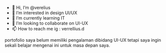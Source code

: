 - 👋 Hi, I’m @verelius
- 👀 I’m interested in design UI/UX
- 🌱 I’m currently learning IT
- 💞️ I’m looking to collaborate on UI-UX
- 📫 How to reach me ig : verrellius.d

<!---
verelius/verelius is a ✨ special ✨ repository because its `README.md` (this file) appears on your GitHub profile.
You can click the Preview link to take a look at your changes.
--->

portofolio
saya belum memiliki pengalaman dibidang UI-UX tetapi saya ingin sekali belajar mengenai ini untuk masa depan saya.
